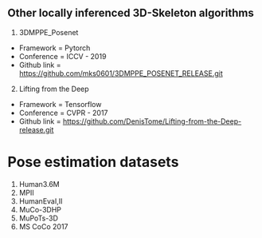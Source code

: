 ## Other locally inferenced 3D-Skeleton algorithms 

1. 3DMPPE_Posenet
- Framework = Pytorch
- Conference = ICCV - 2019
- Github link = https://github.com/mks0601/3DMPPE_POSENET_RELEASE.git
2. Lifting from the Deep
- Framework = Tensorflow
- Conference = CVPR - 2017
- Github link = https://github.com/DenisTome/Lifting-from-the-Deep-release.git

# Pose estimation datasets

1. Human3.6M
2. MPII
3. HumanEvaI,II
4. MuCo-3DHP
5. MuPoTs-3D
6. MS CoCo 2017
